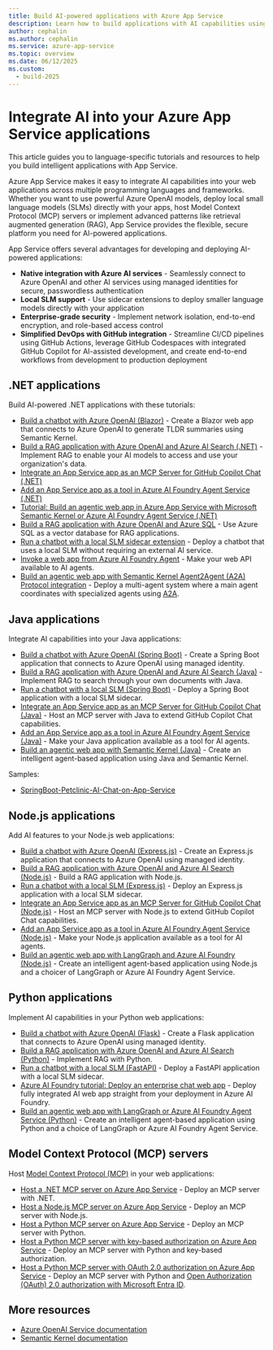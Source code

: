 ```yaml
---
title: Build AI-powered applications with Azure App Service
description: Learn how to build applications with AI capabilities using Azure OpenAI, local small language models (SLMs), and other AI features in different programming languages and frameworks.
author: cephalin
ms.author: cephalin
ms.service: azure-app-service
ms.topic: overview
ms.date: 06/12/2025
ms.custom:
  - build-2025
---
```


# Integrate AI into your Azure App Service applications

This article guides you to language-specific tutorials and resources to help you build intelligent applications with App Service.

Azure App Service makes it easy to integrate AI capabilities into your web applications across multiple programming languages and frameworks. Whether you want to use powerful Azure OpenAI models, deploy local small language models (SLMs) directly with your apps, host Model Context Protocol (MCP) servers or implement advanced patterns like retrieval augmented generation (RAG), App Service provides the flexible, secure platform you need for AI-powered applications.

App Service offers several advantages for developing and deploying AI-powered applications:

- **Native integration with Azure AI services** - Seamlessly connect to Azure OpenAI and other AI services using managed identities for secure, passwordless authentication
- **Local SLM support** - Use sidecar extensions to deploy smaller language models directly with your application
- **Enterprise-grade security** - Implement network isolation, end-to-end encryption, and role-based access control
- **Simplified DevOps with GitHub integration** - Streamline CI/CD pipelines using GitHub Actions, leverage GitHub Codespaces with integrated GitHub Copilot for AI-assisted development, and create end-to-end workflows from development to production deployment

## .NET applications

Build AI-powered .NET applications with these tutorials:

- [Build a chatbot with Azure OpenAI (Blazor)](tutorial-ai-openai-chatbot-dotnet.md) - Create a Blazor web app that connects to Azure OpenAI to generate TLDR summaries using Semantic Kernel.
- [Build a RAG application with Azure OpenAI and Azure AI Search (.NET)](tutorial-ai-openai-search-dotnet.md) - Implement RAG to enable your AI models to access and use your organization's data.
- [Integrate an App Service app as an MCP Server for GitHub Copilot Chat (.NET)](tutorial-ai-model-context-protocol-server-dotnet.md)
- [Add an App Service app as a tool in Azure AI Foundry Agent Service (.NET)](tutorial-ai-integrate-azure-ai-agent-dotnet.md)
- [Tutorial: Build an agentic web app in Azure App Service with Microsoft Semantic Kernel or Azure AI Foundry Agent Service (.NET)](tutorial-ai-agent-web-app-semantic-kernel-foundry-dotnet.md)
- [Build a RAG application with Azure OpenAI and Azure SQL](deploy-intelligent-apps-dotnet-to-azure-sql.md) - Use Azure SQL as a vector database for RAG applications.
- [Run a chatbot with a local SLM sidecar extension](tutorial-ai-slm-dotnet.md) - Deploy a chatbot that uses a local SLM without requiring an external AI service.
- [Invoke a web app from Azure AI Foundry Agent](invoke-openapi-web-app-from-azure-ai-agent-service.md) - Make your web API available to AI agents.
- [Build an agentic web app with Semantic Kernel Agent2Agent (A2A) Protocol integration](https://techcommunity.microsoft.com/blog/appsonazureblog/building-agent-to-agent-a2a-applications-on-azure-app-service/4433114) - Deploy a multi-agent system where a main agent coordinates with specialized agents using [A2A](https://a2aproject.github.io/A2A/latest/).

## Java applications

Integrate AI capabilities into your Java applications:

- [Build a chatbot with Azure OpenAI (Spring Boot)](tutorial-ai-openai-chatbot-java.md) - Create a Spring Boot application that connects to Azure OpenAI using managed identity.
- [Build a RAG application with Azure OpenAI and Azure AI Search (Java)](tutorial-ai-openai-search-java.md) - Implement RAG to search through your own documents with Java.
- [Run a chatbot with a local SLM (Spring Boot)](tutorial-ai-slm-spring-boot.md) - Deploy a Spring Boot application with a local SLM sidecar.
- [Integrate an App Service app as an MCP Server for GitHub Copilot Chat (Java)](tutorial-ai-model-context-protocol-server-java.md) - Host an MCP server with Java to extend GitHub Copilot Chat capabilities.
- [Add an App Service app as a tool in Azure AI Foundry Agent Service (Java)](tutorial-ai-integrate-azure-ai-agent-java.md) - Make your Java application available as a tool for AI agents.
- [Build an agentic web app with Semantic Kernel (Java)](tutorial-ai-agent-web-app-semantic-kernel-java.md) - Create an intelligent agent-based application using Java and Semantic Kernel.

Samples:

- [SpringBoot-Petclinic-AI-Chat-on-App-Service](https://github.com/Azure-Samples/SpringBoot-Petclinic-AI-Chat-on-App-Service)

## Node.js applications

Add AI features to your Node.js web applications:

- [Build a chatbot with Azure OpenAI (Express.js)](tutorial-ai-openai-chatbot-node.md) - Create an Express.js application that connects to Azure OpenAI using managed identity.
- [Build a RAG application with Azure OpenAI and Azure AI Search (Node.js)](tutorial-ai-openai-search-nodejs.md) - Build a RAG application with Node.js.
- [Run a chatbot with a local SLM (Express.js)](tutorial-ai-slm-expressjs.md) - Deploy an Express.js application with a local SLM sidecar.
- [Integrate an App Service app as an MCP Server for GitHub Copilot Chat (Node.js)](tutorial-ai-model-context-protocol-server-node.md) - Host an MCP server with Node.js to extend GitHub Copilot Chat capabilities.
- [Add an App Service app as a tool in Azure AI Foundry Agent Service (Node.js)](tutorial-ai-integrate-azure-ai-agent-node.md) - Make your Node.js application available as a tool for AI agents.
- [Build an agentic web app with LangGraph and Azure AI Foundry (Node.js)](tutorial-ai-agent-web-app-langgraph-foundry-node.md) - Create an intelligent agent-based application using Node.js and a choicer of LangGraph or Azure AI Foundry Agent Service.

## Python applications

Implement AI capabilities in your Python web applications:

- [Build a chatbot with Azure OpenAI (Flask)](tutorial-ai-openai-chatbot-python.md) - Create a Flask application that connects to Azure OpenAI using managed identity.
- [Build a RAG application with Azure OpenAI and Azure AI Search (Python)](tutorial-ai-openai-search-python.md) - Implement RAG with Python.
- [Run a chatbot with a local SLM (FastAPI)](tutorial-ai-slm-fastapi.md) - Deploy a FastAPI application with a local SLM sidecar.
- [Azure AI Foundry tutorial: Deploy an enterprise chat web app](/azure/ai-foundry/tutorials/deploy-chat-web-app?toc=/azure/app-service/toc.json&bc=/azure/bread/toc.json) - Deploy fully integrated AI web app straight from your deployment in Azure AI Foundry.
- [Build an agentic web app with LangGraph or Azure AI Foundry Agent Service (Python)](tutorial-ai-agent-web-app-langgraph-foundry-python.md) - Create an intelligent agent-based application using Python and a choice of LangGraph or Azure AI Foundry Agent Service.

## Model Context Protocol (MCP) servers

Host [Model Context Protocol (MCP)](https://modelcontextprotocol.io/introduction) in your web applications:

- [Host a .NET MCP server on Azure App Service](https://github.com/Azure-Samples/remote-mcp-webapp-dotnet) - Deploy an MCP server with .NET.
- [Host a Node.js MCP server on Azure App Service](https://github.com/Azure-Samples/remote-mcp-webapp-node) - Deploy an MCP server with Node.js.
- [Host a Python MCP server on Azure App Service](https://github.com/Azure-Samples/remote-mcp-webapp-python) - Deploy an MCP server with Python.
- [Host a Python MCP server with key-based authorization on Azure App Service](https://github.com/Azure-Samples/remote-mcp-webapp-python-auth) - Deploy an MCP server with Python and key-based authorization.
- [Host a Python MCP server with OAuth 2.0 authorization on Azure App Service](https://github.com/Azure-Samples/remote-mcp-webapp-python-auth-oauth) - Deploy an MCP server with Python and [Open Authorization (OAuth) 2.0 authorization with Microsoft Entra ID](/entra/architecture/auth-oauth2).

## More resources

- [Azure OpenAI Service documentation](/azure/ai-services/openai/)
- [Semantic Kernel documentation](/semantic-kernel/)
